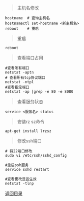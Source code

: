 > 主机名修改
    
    hostname  # 查询主机名
    hostnamectl set-hostname <新主机名>
    reboot    # 重启

> 重启

    reboot

> 查看端口占用

    #查看所有端口
    netstat -aptn
    # 查看所有tcp协议端口
    netstat -ntpl
    #查看指定端口
    netstat -ap |grep -e 80 -e 8080
     
>查看服务状态

    service <服务名> status
    
> 安装rz sz命令

    apt-get install lrzsz

> 修改ssh端口
    
    # 将22端口修改
    sudo vi /etc/ssh/sshd_config
    
    #重启ssh服务
    service sshd restart
    
    #查看更改是否生效
    netstat -tlnp


[返回目录](../../README.md)